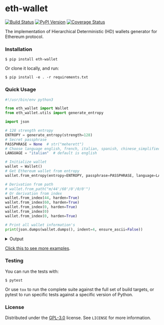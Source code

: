 # eth-wallet

[![Build Status](https://travis-ci.org/meherett/eth-wallet.svg?branch=master)](https://travis-ci.org/meherett/eth-wallet)
[![PyPI Version](https://img.shields.io/pypi/v/eth-wallet.svg?color=blue)](https://pypi.org/project/eth-wallet)
[![Coverage Status](https://coveralls.io/repos/github/meherett/eth-wallet/badge.svg?branch=master)](https://coveralls.io/github/meherett/eth-wallet?branch=master)

The implementation of Hierarchical Deterministic (HD) wallets generator for Ethereum protocol.

### Installation

```
$ pip install eth-wallet
```

Or clone it locally, and run:

```
$ pip install -e . -r requirements.txt
```

### Quick Usage

```python
#!/usr/bin/env python3

from eth_wallet import Wallet
from eth_wallet.utils import generate_entropy

import json

# 128 strength entropy
ENTROPY = generate_entropy(strength=128)
# Secret passphrase
PASSPHRASE = None  # str("meherett")
# Choose language english, french, italian, spanish, chinese_simplified, chinese_traditional & korean
LANGUAGE = "italian"  # default is english

# Initialize wallet
wallet = Wallet()
# Get Ethereum wallet from entropy
wallet.from_entropy(entropy=ENTROPY, passphrase=PASSPHRASE, language=LANGUAGE)

# Derivation from path
# wallet.from_path("m/44'/60'/0'/0/0'")
# Or derivation from index
wallet.from_index(44, harden=True)
wallet.from_index(60, harden=True)
wallet.from_index(0, harden=True)
wallet.from_index(0)
wallet.from_index(0, harden=True)

# Print all wallet information's
print(json.dumps(wallet.dumps(), indent=4, ensure_ascii=False))
```

<details>
  <summary>Output</summary><br/>

```json5
{
    "entropy": "dd1bd1610ad21cc7378b33a2fb0780ba",
    "mnemonic": "stizzoso succoso fuggente austria buca icona stufo impiego planare spedire svedese luppolo",
    "language": "italian",
    "passphrase": null,
    "seed": "030cfa72163e50ab30b7b777a740cf9b81132db32dbe5586db300929d44883c600cfbba441e91b7acbf43d2efa743e6e28eef6af8da5313a4cc2efc702471697",
    "root_private_key": "ca1b05291e99e4f8a4dbd1c694b983a5f37c90737481ac0357492a2d7fb6c4a62546aad67bc9e963d659c49114f64cdb56b9ff69800daa4c6add97665613b697",
    "root_public_key": "64fb2d43d9b3cebe7833ef08b642e135642f67aced2afcb9bf2a2f2e0d089ddbca8f5daf77fa501bb5b046f1c2e1399b72a5fb53d10baa8701deee2200da81c0",
    "uncompressed": "711c954c41932b8ee6743d3370e1457be654c2a3e9ad2fb73edb36c5ec40fa299a0b3cf5e44c985097dfcd0bd0051781262a6cb7997c5b8c5aed1b9be8765d05",
    "compressed": "03711c954c41932b8ee6743d3370e1457be654c2a3e9ad2fb73edb36c5ec40fa29",
    "chain_code": "bc93dd52faeed3c7f254dabb87f8d6f021f1ea7eaf2819769799cc473314f031",
    "private_key": "7a5c1e516c339b88e3b37209cbaada31bc6dde3eef5590b6cab952be13722671",
    "public_key": "03711c954c41932b8ee6743d3370e1457be654c2a3e9ad2fb73edb36c5ec40fa29",
    "wif": "L1KZaDq2uRkYrX1f9aLLn5MCwrp5FNjyGAUkXz3detCet2PbfCmL",
    "finger_print": "619eed36",
    "path": "m/44'/60'/0'/0/0'",
    "address": "0x093e9Fc7e162B097bAea14a4a63B0F3D35530494",
    "serialized": {
        "private_key_hex": "0488ade405afd9d7d180000000bc93dd52faeed3c7f254dabb87f8d6f021f1ea7eaf2819769799cc473314f031007a5c1e516c339b88e3b37209cbaada31bc6dde3eef5590b6cab952be13722671",
        "public_key_hex": "0488b21e05afd9d7d180000000bc93dd52faeed3c7f254dabb87f8d6f021f1ea7eaf2819769799cc473314f03103711c954c41932b8ee6743d3370e1457be654c2a3e9ad2fb73edb36c5ec40fa29",
        "private_key_base58": "xprvA3iex88bZnGj3xL5FLCGRxDER6zU7opAcpBmeaSghX3HW5fTwM1iGVenooA91TvwiWDaztbVQKGVJDQuaeoJyW7agqzJpoTyg7jYkokvTet",
        "public_key_base58": "xpub6Gi1MdfVQ9q2GSQYMMjGo69xy8pxXGY1z37NSxrJFraGNszcUtKxpHyGf64aPrRhtRsumxod1ygu2xmSkSFby1VSaAohJseCsEss4mWutYi"
    }
}
```
</details>

[Click this to see more examples](https://github.com/meherett/eth-wallet/blob/master/examples).

### Testing

You can run the tests with:

```
$ pytest
```

Or use `tox` to run the complete suite against the full set of build targets, or pytest to run specific 
tests against a specific version of Python.

### License

Distributed under the [GPL-3.0](https://github.com/meherett/eth-wallet/blob/master/LICENSE) license. See ``LICENSE`` for more information.
